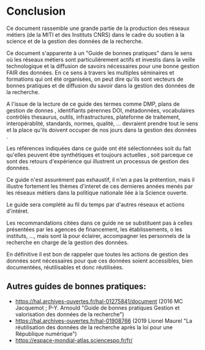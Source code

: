 # Conclusion

Ce document rassemble une grande partie de la production des réseaux métiers (de la MITI et des Instituts CNRS) dans le cadre du soutien à la science et de la gestion des données de la recherche.

Ce document s'apparente à un  "Guide de bonnes pratiques" dans le sens où les réseaux métiers sont particulièrement actifs et investis dans la veille technologique et la diffusion de savoirs nécessaires pour une bonne gestion FAIR des données. En ce sens à travers les multiples séminaires et formations qui ont été organisées, on peut dire qu'ils sont vecteurs de bonnes pratiques et de diffusion du savoir dans la gestion des données de la recherche.

A l'issue de la lecture de ce guide des termes comme DMP, plans de gestion de donnes , identifiants pérennes DOI, métadonnées, vocabulaires contrôlés thesaurus, outils, infrastructures, plateforme de traitement, interopérablité, standards, normes, qualité, ... devraient prendre tout le sens et la place qu'ils doivent occuper de nos jours dans la gestion des données .

Les références indiquées dans ce guide ont été sélectionnées soit du fait qu'elles peuvent être synthétiques et toujours actuelles , soit parceque ce sont des retours d'expérience qui illustrent un processus de gestion des données.

Ce guide n'est assurément pas exhaustif, il n'en a pas la prétention, mais il illustre fortement les thèmes d'interet de ces dernieres années menés par les réseaux métiers dans la politique nationale liée à la Science ouverte.

Le guide sera complété au fil du temps par d'autres réseaux et actions d'intéret.

Les recommandations citées dans ce guide ne se substituent pas à celles présentées par les agences de financement, les établissements, o les instituts, ..., mais sont là pour éclairer, accompagner les personnels de la recherche en charge de la gestion des données.

En définitive il est bon de rappeler que toutes les actions de gestion des données sont nécessaires pour que ces données soient accessibles, bien documentées, réutilisables et donc réutilisées.  




##  Autres guides de bonnes pratiques:
            
* <https://hal.archives-ouvertes.fr/hal-01275841/document> (2016 MC Jacquemot ; P-Y. Arnould "Guide de bonnes pratiques Gestion et valorisation des données de la recherche")        
* <https://hal.archives-ouvertes.fr/hal-01908766> (2019 Lionel Maurel "La réutilisation des données de la recherche après la loi pour une République numérique")       
* <https://espace-mondial-atlas.sciencespo.fr/fr/>


